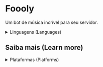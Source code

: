 # Foooly
Um bot de música incrível para seu servidor.

<details>
  <summary>Linguagens (Languages)</summary>
  
  ### Avaliable Languages

   * PT ```português_br```
   * EN ```english_us```
   * ES ```español_es```
   * RU ```Русский_ru```
   * JA ```日本語_ja```
   * DE ```deutsch_de```
   * NL ```nederlands_nl```
   * AR ```العربية_ar```
   * TR ```Türkçe_tr```
   * FR ```français_fr```
   * CN ```正體中文_zh_TW```
   * IT ```italiano_it```
   * ID ```indonesia_id```

   #### Your language is not here? [Enter here](https://dsc.gg/foooly) and request right now!
  
</details>

## Saiba mais (Learn more)

<details>
  <summary>Plataformas (Platforms)</summary>
  
  ### Avaliable platforms
  #### Veja como usá-las
  * <details>
    <summary>YouTube</summary>

    ```js https://youtube.com/playlist?list={ID}```
    </details>
  * <details>
    <summary>Spotify</summary>

    ```js https://open.spotify.com/playlist/{unique ID}```
    </details>
  * <details>
    <summary>Deezer</summary>

    ```js https://deezer.com/{country)/album/{album ID}```
    </details>
  * <details>
    <summary>TuneIN Radio</summary>

    ```js https://tunein.com/radio/{name-and-ID}```
    </details>
  * <details>
    <summary>Twitch</summary>

    ```js https://www.twitch.tv/{streamer_link}```
    </details>
  * <details>
    <summary>SoundCloud</summary>
    
    ```js https://on.soundcloud.com/{ID}```
    </details>
  * <details>
    <summary>Facebook Watch</summary>

    ```js https://fb.watch/{ID}```
    </details>
  * <details>
    <summary>Vimeo</summary>

    ```js https://vimeo.com/{ID}```
    </details>
  * <details>
    <summary>Bandcamp</summary>

    ```js https://{username}.bandcamp.com/track/{page_name}```
    </details>
  * <details>
    <summary>Stream URLs</summary>

    ```js https://streams.ilovemusic.de/iloveradio14.mp3```
    </details>

  ### Várias plataformas para você se divertir ouvindo, tudo, sem anúncios
  
</details>